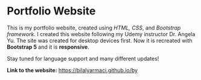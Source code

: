 # Portfolio Website
This is my portfolio website, created using _HTML, CSS_, and _Bootstrap framework_. I created this website following my Udemy instructor Dr. Angela Yu. The site was created for desktop devices first. Now it is recreated with **Bootstrap 5** and it is **responsive**.

Stay tuned for language support and many different updates!

**Link to the website:** https://bilalyarmaci.github.io/by
